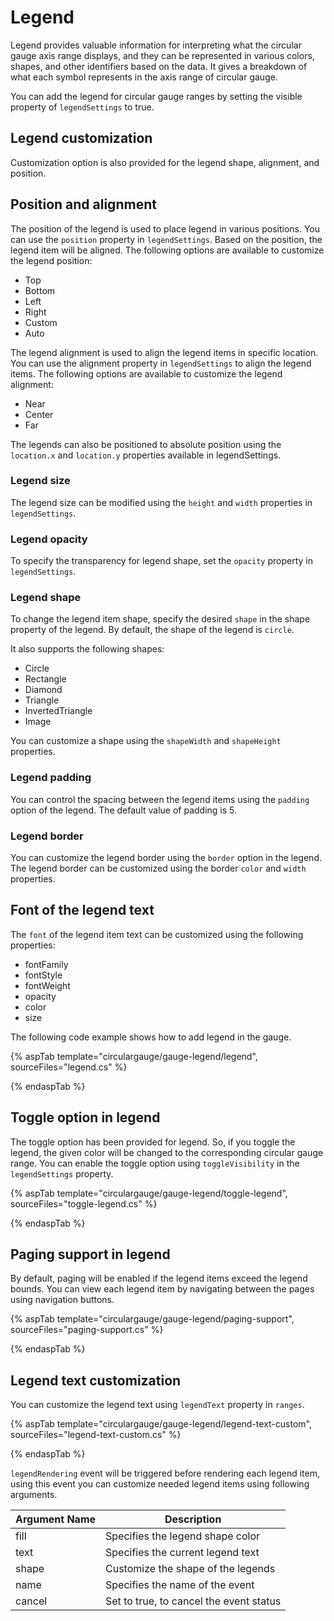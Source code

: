 
# Legend

Legend provides valuable information for interpreting what the circular gauge axis range displays, and they can be represented in various colors, shapes, and other identifiers based on the data. It gives a breakdown of what each symbol represents in the axis range of circular gauge.

You can add the legend for circular gauge ranges by setting the visible property of `legendSettings` to true.

<!-- markdownlint-disable MD036 -->

## Legend customization

Customization option is also provided for the legend shape, alignment, and position.

## Position and alignment

The position of the legend is used to place legend in various positions. You can use the `position` property in `legendSettings`. Based on the position, the legend item will be aligned. The following options are available to customize the legend position:

* Top
* Bottom
* Left
* Right
* Custom
* Auto

The legend alignment is used to align the legend items in specific location. You can use the alignment property in `legendSettings` to align the legend items. The following options are available to customize the legend alignment:

* Near
* Center
* Far

The legends can also be positioned to absolute position using the `location.x` and `location.y` properties available in legendSettings.

### Legend size

The legend size can be modified using the `height` and `width` properties in `legendSettings`.

### Legend opacity

To specify the transparency for legend shape, set the `opacity` property in `legendSettings`.

### Legend shape

To change the legend item shape, specify the desired `shape` in the shape property of the legend. By default, the shape of the legend is `circle`.

It also supports the following shapes:

* Circle
* Rectangle
* Diamond
* Triangle
* InvertedTriangle
* Image

 You can customize a shape using the `shapeWidth` and `shapeHeight` properties.

### Legend padding

You can control the spacing between the legend items using the `padding` option of the legend. The default value of padding is 5.

### Legend border

You can customize the legend border using the `border` option in the legend. The legend border can be customized using the border `color` and `width` properties.

## Font of the legend text

The `font` of the legend item text can be customized using the following properties:

* fontFamily
* fontStyle
* fontWeight
* opacity
* color
* size

The following code example shows how to add legend in the gauge.

{% aspTab template="circulargauge/gauge-legend/legend", sourceFiles="legend.cs" %}

{% endaspTab %}
<!-- markdownlint-disable MD036 -->

## Toggle option in legend

The toggle option has been provided for legend. So, if you toggle the legend, the given color will be changed to the corresponding circular gauge range. You can enable the toggle option using `toggleVisibility` in the `legendSettings` property.

{% aspTab template="circulargauge/gauge-legend/toggle-legend", sourceFiles="toggle-legend.cs" %}

{% endaspTab %}
<!-- markdownlint-disable MD036 -->

## Paging support in legend

By default, paging will be enabled if the legend items exceed the legend bounds. You can view each legend item by navigating between the pages using navigation buttons.

{% aspTab template="circulargauge/gauge-legend/paging-support", sourceFiles="paging-support.cs" %}

{% endaspTab %}
<!-- markdownlint-disable MD036 -->

## Legend text customization

You can customize the legend text using `legendText` property in `ranges`.

{% aspTab template="circulargauge/gauge-legend/legend-text-custom", sourceFiles="legend-text-custom.cs" %}

{% endaspTab %}
<!-- markdownlint-disable MD036 -->

`legendRendering` event will be triggered before rendering each legend item, using this event you can customize needed legend items using following arguments.

| **Argument Name** | **Description** |
| --- | --- |
|fill| Specifies the legend shape color |
|text| Specifies the current legend text |
|shape| Customize the shape of the legends |
|name| Specifies the name of the event |
|cancel| Set to true, to cancel the event status |